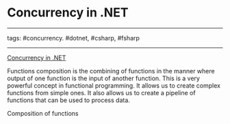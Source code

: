 # Concurrency in .NET

---

tags: #concurrency. #dotnet, #csharp, #fsharp

---

[Concurrency in .NET](https://www.manning.com/books/concurrency-in-dot-net)

Functions composition is the combining of functions in the manner where output of one function is the input of another function. This is a very powerful concept in functional programming. It allows us to create complex functions from simple ones. It also allows us to create a pipeline of functions that can be used to process data.

Composition of functions 